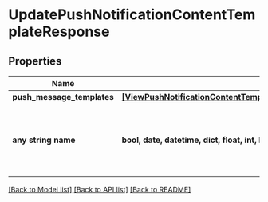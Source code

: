 # UpdatePushNotificationContentTemplateResponse


## Properties
Name | Type | Description | Notes
------------ | ------------- | ------------- | -------------
**push_message_templates** | [**[ViewPushNotificationContentTemplateResponsePushMessageTemplatesInner]**](ViewPushNotificationContentTemplateResponsePushMessageTemplatesInner.md) |  | [optional] 
**any string name** | **bool, date, datetime, dict, float, int, list, str, none_type** | any string name can be used but the value must be the correct type | [optional]

[[Back to Model list]](../README.md#documentation-for-models) [[Back to API list]](../README.md#documentation-for-api-endpoints) [[Back to README]](../README.md)


